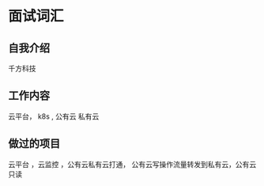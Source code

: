 # 面试词汇



## 自我介绍

千方科技

## 工作内容

云平台， k8s , 公有云 私有云

## 做过的项目

 云平台 ，云监控 ，公有云私有云打通， 公有云写操作流量转发到私有云，公有云 只读

##